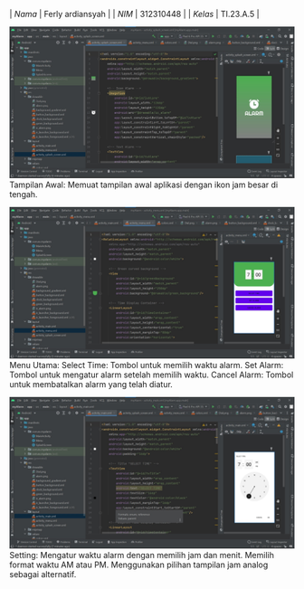 

| *Nama*  | Ferly ardiansyah |
| *NIM*   | 312310448        |
| *Kelas* | TI.23.A.5        |



![alttext](Screenshot-1.jpeg)
Tampilan Awal: Memuat tampilan awal aplikasi dengan ikon jam besar di tengah.

![alttext](Screenshot-2.jpeg)
Menu Utama:
Select Time: Tombol untuk memilih waktu alarm.
Set Alarm: Tombol untuk mengatur alarm setelah memilih waktu.
Cancel Alarm: Tombol untuk membatalkan alarm yang telah diatur.

![alttext](Screenshot-3.jpeg)
Setting:
Mengatur waktu alarm dengan memilih jam dan menit.
Memilih format waktu AM atau PM.
Menggunakan pilihan tampilan jam analog sebagai alternatif.
